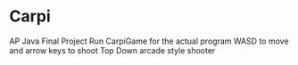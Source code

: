 # Carpi
AP Java Final Project
Run CarpiGame for the actual program
WASD to move and arrow keys to shoot
Top Down arcade style shooter
